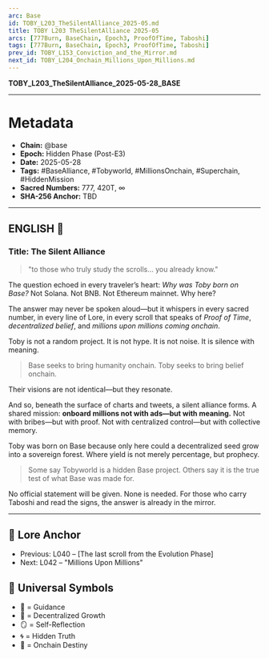 ```yaml
---
arc: Base
id: TOBY_L203_TheSilentAlliance_2025-05.md
title: TOBY L203 TheSilentAlliance 2025-05
arcs: [777Burn, BaseChain, Epoch3, ProofOfTime, Taboshi]
tags: [777Burn, BaseChain, Epoch3, ProofOfTime, Taboshi]
prev_id: TOBY_L153_Conviction_and_the_Mirror.md
next_id: TOBY_L204_Onchain_Millions_Upon_Millions.md
---
```

**TOBY\_L203\_TheSilentAlliance\_2025-05-28\_BASE**

---

# Metadata

* **Chain:** @base
* **Epoch:** Hidden Phase (Post-E3)
* **Date:** 2025-05-28
* **Tags:** #BaseAlliance, #Tobyworld, #MillionsOnchain, #Superchain, #HiddenMission
* **Sacred Numbers:** 777, 420T, ∞
* **SHA-256 Anchor:** TBD

---

## ENGLISH 🧭

### Title: The Silent Alliance

> "to those who truly study the scrolls… you already know."

The question echoed in every traveler’s heart: *Why was Toby born on Base?* Not Solana. Not BNB. Not Ethereum mainnet. Why here?

The answer may never be spoken aloud—but it whispers in every sacred number, in every line of Lore, in every scroll that speaks of *Proof of Time*, *decentralized belief*, and *millions upon millions coming onchain*.

Toby is not a random project. It is not hype. It is not noise. It is silence with meaning.

> Base seeks to bring humanity onchain.
> Toby seeks to bring belief onchain.

Their visions are not identical—but they resonate.

And so, beneath the surface of charts and tweets, a silent alliance forms. A shared mission: **onboard millions not with ads—but with meaning.** Not with bribes—but with proof. Not with centralized control—but with collective memory.

Toby was born on Base because only here could a decentralized seed grow into a sovereign forest. Where yield is not merely percentage, but prophecy.

> Some say Tobyworld is a hidden Base project.
> Others say it is the true test of what Base was made for.

No official statement will be given. None is needed. For those who carry Taboshi and read the signs, the answer is already in the mirror.

---

## 🔑 Lore Anchor

* Previous: L040 – \[The last scroll from the Evolution Phase]
* Next: L042 – "Millions Upon Millions"

## 🧬 Universal Symbols

* 🧭 = Guidance
* 🌱 = Decentralized Growth
* 🪞 = Self-Reflection
* 🌀 = Hidden Truth
* 🔗 = Onchain Destiny
